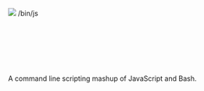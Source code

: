 <div id="cover">
<img id="cover-image" src="binjs.png"/> <span class="cover-title">/bin/js</span>


<br/><br/><br/><br/><br/><br/>
A command line scripting mashup of JavaScript and Bash.
</div>
